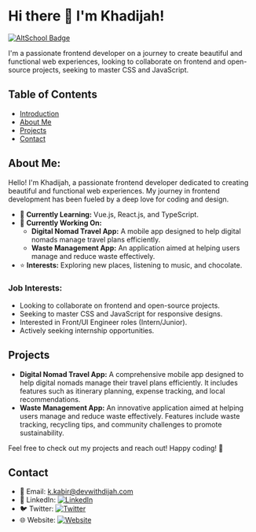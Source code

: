 # Hi there 👋 I'm Khadijah!

[![AltSchool Badge](https://img.shields.io/badge/-Engineering-6773E5?style=for-the-badge&logo=data:image/png;base64,iVBORw0KGgoAAAANSUhEUgAAAIcAAACHCAYAAAA850oKAAAACXBIWXMAACE4AAAhOAFFljFgAAAAAXNSR[[...])](https://engineering.altschoolafrica.com/)

I'm a passionate frontend developer on a journey to create beautiful and functional web experiences, looking to collaborate on frontend and open-source projects, seeking to master CSS and JavaScript.

## Table of Contents
- [Introduction](#hi-there--im-khadijah)
- [About Me](#about-me)
- [Projects](#projects)
- [Contact](#contact)

## About Me:

Hello! I'm Khadijah, a passionate frontend developer dedicated to creating beautiful and functional web experiences. My journey in frontend development has been fueled by a deep love for coding and design.

- 🌱 **Currently Learning:** Vue.js, React.js, and TypeScript.
- 🔭 **Currently Working On:** 
  - **Digital Nomad Travel App:** A mobile app designed to help digital nomads manage travel plans efficiently.
  - **Waste Management App:** An application aimed at helping users manage and reduce waste effectively.
- ⭐ **Interests:** Exploring new places, listening to music, and chocolate.

### Job Interests:
- Looking to collaborate on frontend and open-source projects.
- Seeking to master CSS and JavaScript for responsive designs.
- Interested in Front/UI Engineer roles (Intern/Junior).
- Actively seeking internship opportunities.

## Projects

- **Digital Nomad Travel App:** A comprehensive mobile app designed to help digital nomads manage their travel plans efficiently. It includes features such as itinerary planning, expense tracking, and local recommendations.
- **Waste Management App:** An innovative application aimed at helping users manage and reduce waste effectively. Features include waste tracking, recycling tips, and community challenges to promote sustainability.

Feel free to check out my projects and reach out! Happy coding! 🌟

## Contact
- 📧 Email: [k.kabir@devwithdijah.com](mailto:k.kabir@devwithdijah.com)
- 💼 LinkedIn: [![LinkedIn](https://img.shields.io/badge/LinkedIn-0077B5?style=for-the-badge&logo=linkedin&logoColor=white)](https://www.linkedin.com/in/khadijahkabir)
- 🐦 Twitter: [![Twitter](https://img.shields.io/badge/Twitter-1DA1F2?style=for-the-badge&logo=twitter&logoColor=white)](https://twitter.com/dijahtotheworld)
- 🌐 Website: [![Website](https://img.shields.io/badge/Portfolio-Visit%20My%20Site-0A66C2?style=for-the-badge&logo=internet-explorer&logoColor=white)](https://www.devwithdijah.com/)
